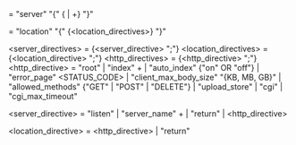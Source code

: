 <main> = "server" "{" {<server_directives> | <location>+} "}"

<location> = "location" <WORD> "{" {<location_directives>} "}"

<server_directives> = {<server_directive> ";"}
<location_directives> = {<location_directive> ";"}
<http_directives> = {<http_directive> ";"}
<http_directive> = "root" <WORD>
                    | "index" <WORD>+
                    | "auto_index" {"on" OR "off"}
                    | "error_page" <STATUS_CODE> <WORD>
                    | "client_max_body_size" <LLONG>"{KB, MB, GB}" <!-- To be checked later, example: 20MB, 2GB -->
                    | "allowed_methods" {"GET" | "POST" | "DELETE"}
                    | "upload_store" <WORD>
                    | "cgi" <WORD> <WORD>
                    | "cgi_max_timeout" <INT>

<server_directive> = "listen" <WORD>
                    | "server_name" <WORD>+
                    | "return" <INT> <WORD>
                    | <http_directive>

<location_directive> = <http_directive>
                    | "return" <INT> <WORD>